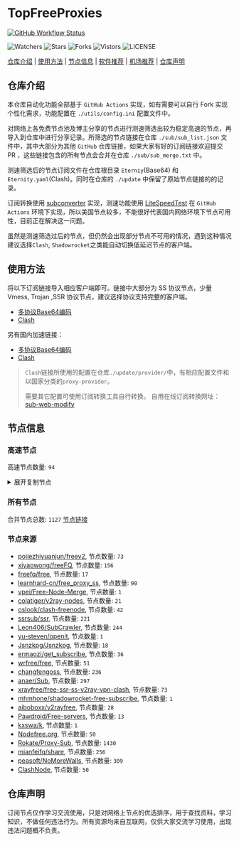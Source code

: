 # TopFreeProxies
[![GitHub Workflow Status](https://github.com/youkai53530100/youkai/actions/workflows/get-proxies.yml/badge.svg)](https://github.com/youkai53530100/youkai/actions/workflows/get-proxies.yml) 

![Watchers](https://img.shields.io/github/watchers/youkai53530100/youkai) ![Stars](https://img.shields.io/github/stars/youkai53530100/youkai) ![Forks](https://img.shields.io/github/forks/youkai53530100/youkai) ![Vistors](https://visitor-badge.laobi.icu/badge?page_id=youkai53530100.youkai) ![LICENSE](https://img.shields.io/badge/license-CC%20BY--SA%204.0-green.svg)

[仓库介绍](https://github.com/youkai53530100/youkai#仓库介绍) | [使用方法](https://github.com/youkai53530100/youkai#使用方法) | [节点信息](https://github.com/youkai53530100/youkai#节点信息) | [软件推荐](https://github.com/youkai53530100/youkai#客户端选择) | [机场推荐](https://github.com/youkai53530100/youkai#机场推荐) | [仓库声明](https://github.com/youkai53530100/youkai#仓库声明)

## 仓库介绍
本仓库自动化功能全部基于 `GitHub Actions` 实现，如有需要可以自行 Fork 实现个性化需求，功能配置在 `./utils/config.ini` 配置文件中。

对网络上各免费节点池及博主分享的节点进行测速筛选出较为稳定高速的节点，再导入到仓库中进行分享记录。所筛选的节点链接在仓库 `./sub/sub_list.json` 文件中，其中大部分为其他 `GitHub` 仓库链接，如果大家有好的订阅链接欢迎提交 PR ，这些链接包含的所有节点会合并在仓库 `./sub/sub_merge.txt` 中。

测速筛选后的节点订阅文件在仓库根目录 `Eterniy`(Base64) 和 `Eternity.yaml`(Clash)。同时在仓库的 `./update` 中保留了原始节点链接的的记录。

订阅转换使用 [subconverter](https://github.com/tindy2013/subconverter) 实现，测速功能使用 [LiteSpeedTest](https://github.com/xxf098/LiteSpeedTest) 在 `GitHub Actions` 环境下实现，所以美国节点较多，不能很好代表国内网络环境下节点可用性，目前正在解决这一问题。

虽然是测速筛选过后的节点，但仍然会出现部分节点不可用的情况，遇到这种情况建议选择`Clash`, `Shadowrocket`之类能自动切换低延迟节点的客户端。

## 使用方法
将以下订阅链接导入相应客户端即可。链接中大部分为 SS 协议节点，少量 Vmess, Trojan ,SSR 协议节点，建议选择协议支持完整的客户端。

- [多协议Base64编码](https://raw.githubusercontent.com/youkai53530100/youkai/master/Eternity)
- [Clash](https://raw.githubusercontent.com/youkai53530100/youkai/master/Eternity.yaml)

另有国内加速链接：

- [多协议Base64编码](https://fastly.jsdelivr.net/gh/youkai53530100/youkai@master/Eternity)
- [Clash](https://fastly.jsdelivr.net/gh/youkai53530100/youkai@master/Eternity.yaml)

>`Clash`链接所使用的配置在仓库`./update/provider/`中，有相应配置文件和以国家分类的`proxy-provider`。
>
>需要其它配置可使用订阅转换工具自行转换。
>自用在线订阅转换网址：[sub-web-modify](https://sub.v1.mk/)

## 节点信息
### 高速节点
高速节点数量: `94`
<details>
  <summary>展开复制节点</summary>

    trojan://0e84ec99-7f8e-48a0-9c5b-f546f505e550@jp1.lianpi.xyz:45127?allowInsecure=1&sni=jp1.lianpi.xyz#%F0%9F%87%AF%F0%9F%87%B5%20%E6%97%A5%E6%9C%AC%20003
    vmess://eyJ2IjoiMiIsInBzIjoi8J+Hr/Cfh7UgSlAgNzUg4oaSIHRnQG5pY2V2cG4xMjMiLCJhZGQiOiJzcmExLjZiYnQudGsiLCJwb3J0IjoiNDQzIiwidHlwZSI6Im5vbmUiLCJpZCI6IjZlNDFjMjJhLTI3OTQtNDUwNC1hMDVhLTRmOGRlZjZkMGJmNSIsImFpZCI6IjAiLCJuZXQiOiJ3cyIsInBhdGgiOiIvNmJidC50ayIsImhvc3QiOiJzcmExLjZiYnQudGsiLCJ0bHMiOiIifQ==
    vmess://eyJ2IjoiMiIsInBzIjoi8J+Hr/Cfh7UgSlAgNzQg4oaSIHRnQG5pY2V2cG4xMjMiLCJhZGQiOiJtNC40MDAxMDAxMC54eXoiLCJwb3J0IjoiMzcxMjEiLCJ0eXBlIjoibm9uZSIsImlkIjoiNTc1ZTRkOTItMTA1Ni00NGMyLThjYWMtNzVlZjFjODU5YWQ1IiwiYWlkIjoiMCIsIm5ldCI6InRjcCIsInBhdGgiOiIvNmJidC50ayIsImhvc3QiOiJzcmExLjZiYnQudGsiLCJ0bHMiOiJ0bHMifQ==
    vmess://eyJ2IjoiMiIsInBzIjoi8J+HrfCfh7AgSEsgOCDihpIgdGdAbmljZXZwbjEyMyIsImFkZCI6ImhrLTIuMnR0Lm9yZyIsInBvcnQiOiIxMDAxMCIsInR5cGUiOiJub25lIiwiaWQiOiI2ZDAzMTY3Yi02YWVlLTNmNzUtYmQwYy0yNzc3NmM5ZmVmMjgiLCJhaWQiOiIwIiwibmV0Ijoid3MiLCJwYXRoIjoiL3YyIiwiaG9zdCI6ImhrLTIuMnR0Lm9yZyIsInRscyI6InRscyJ9
    vmess://eyJ2IjoiMiIsInBzIjoi8J+HuPCfh6wgU0cgMjcg4oaSIHRnQG5pY2V2cG4xMjMiLCJhZGQiOiJtaXIubXlndWd1YmlyZC54eXoiLCJwb3J0IjoiNDQzIiwidHlwZSI6Im5vbmUiLCJpZCI6ImNhZDJmMjdjLWZhNDgtNGQxYS1lMDYwLWU1NTk2NmYzYjYwNiIsImFpZCI6IjAiLCJuZXQiOiJ3cyIsInBhdGgiOiIvIiwiaG9zdCI6Im1pci5teWd1Z3ViaXJkLnh5eiIsInRscyI6InRscyJ9
    ss://YWVzLTI1Ni1jZmI6YW1hem9uc2tyMDU@52.197.66.243:443#%F0%9F%87%AF%F0%9F%87%B5%20%E6%97%A5%E6%9C%AC-ss-52.197.66.243443-%E8%A2%AB%E5%A2%99-%E7%9B%B4%E8%BF%9E-%E8%A7%A3%E9%94%81%E6%97%A5%E6%9C%AC%E5%9C%B0%E5%8C%BANF%E9%9D%9E%E8%87%AA%E5%88%B6%E5%89%A7
    vmess://eyJ2IjoiMiIsInBzIjoi8J+Hr/Cfh7Ug576O5Zu9LXZtZXNzLWpwYW1kLmZpbmV5b28ubWw0NDMt6KKr5aKZLeS4rei9rDEzOC4yLjMzLjEwMi3op6PplIHml6XmnKzlnLDljLpORumdnuiHquWItuWJpyIsImFkZCI6ImpwYW1kLmZpbmV5b28ubWwiLCJwb3J0IjoiNDQzIiwidHlwZSI6Im5vbmUiLCJpZCI6IjM1ZTVlMmVhLTEzNzItNDc0NS1kZmY4LWZiMmJkMTEwMTZjNCIsImFpZCI6IjQiLCJuZXQiOiJ3cyIsInBhdGgiOiIvMTIzIiwiaG9zdCI6ImpwYW1kLmZpbmV5b28ubWwiLCJ0bHMiOiJ0bHMifQ==
    vmess://eyJ2IjoiMiIsInBzIjoi8J+HsPCfh7cg576O5Zu9LXZtZXNzLWFtZGtyLnB0dXUuZ2E0NDMt6KKr5aKZLeS4rei9rDE1Mi42OS4yMjkuMjIyLeino+mUgemfqeWbveWcsOWMuk5G6Z2e6Ieq5Yi25YmnIiwiYWRkIjoiYW1ka3IucHR1dS5nYSIsInBvcnQiOiI0NDMiLCJ0eXBlIjoibm9uZSIsImlkIjoiYTYxMmI2N2YtYTc5Yi00YTcxLWE4MmItYTQ2OTA2NzUyMDIzIiwiYWlkIjoiNCIsIm5ldCI6IndzIiwicGF0aCI6Ii80MDgiLCJob3N0IjoiYW1ka3IucHR1dS5nYSIsInRscyI6InRscyJ9
    vmess://eyJ2IjoiMiIsInBzIjoi8J+HsPCfh7cg576O5Zu9LXZtZXNzLWFtZGtyLnB0dXUubWw0NDMt6KKr5aKZLeS4rei9rDE0Ni41Ni45Ni43NS3op6PplIHpn6nlm73lnLDljLpORumdnuiHquWItuWJpyIsImFkZCI6ImFtZGtyLnB0dXUubWwiLCJwb3J0IjoiNDQzIiwidHlwZSI6Im5vbmUiLCJpZCI6ImUyY2RjMzA1LWRkYTctNDY1ZS1iNjc1LWJhMDQ2OGQyYThiMyIsImFpZCI6IjQiLCJuZXQiOiJ3cyIsInBhdGgiOiIvOTg3IiwiaG9zdCI6ImFtZGtyLnB0dXUubWwiLCJ0bHMiOiJ0bHMifQ==
    ss://Y2hhY2hhMjAtaWV0Zi1wb2x5MTMwNTpHIXlCd1BXSDNWYW8@193.38.139.204:806#%F0%9F%87%AF%F0%9F%87%B5%20%E6%97%A5%E6%9C%AC-ss-193.38.139.204806-%E8%A2%AB%E5%A2%99-%E4%B8%AD%E8%BD%AC193.38.139.201-%E8%A7%A3%E9%94%81%E6%97%A5%E6%9C%AC%E5%9C%B0%E5%8C%BANF%E9%9D%9E%E8%87%AA%E5%88%B6%E5%89%A7
    vmess://eyJ2IjoiMiIsInBzIjoi8J+HqPCfh7MgWzAxLTAzXXxvcGVucnVubmVyfOS4reWbveWPsOa5vihUVylUYWl3YW4vQ2l0eU9mZmljZV8yIiwiYWRkIjoiNjEuMjIyLjIwMi4xNDAiLCJwb3J0IjoiMzM3OTIiLCJ0eXBlIjoibm9uZSIsImlkIjoiZTU1Y2QxODItMDFiMC00ZmI3LWE1MTAtMzYzNzAxYTQ5MWM1IiwiYWlkIjoiMCIsIm5ldCI6IndzIiwicGF0aCI6Ii8iLCJob3N0IjoiIiwidGxzIjoiIn0=
    vmess://eyJ2IjoiMiIsInBzIjoi8J+HrfCfh7AgWzAxLTAzXXxvcGVucnVubmVyfOS4reWbvemmmea4ry/kuK3lm73lj7Dmub4oQ04pQ2hpbmEvU2hlbnpoZW4vKOWPr+iDveaYr+S4rei9rOiKgueCuSlfMyIsImFkZCI6IlYxMDQuYmdwbmV0LnRvcCIsInBvcnQiOiIyNjEwNCIsInR5cGUiOiJub25lIiwiaWQiOiJlZjM2MWM4My04Yjg5LTM5NTAtOWM5Yi02Y2NjMTc3ZTYyODUiLCJhaWQiOiIwIiwibmV0Ijoid3MiLCJwYXRoIjoiL2FkbWluIiwiaG9zdCI6IlYxMDQuYmdwbmV0LnRvcCIsInRscyI6IiJ9
    ss://YWVzLTI1Ni1nY206ZTB1eWFrZW5kZzc@x.gotout.work:30031#%F0%9F%87%AD%F0%9F%87%B0%20%5B01-03%5D%7Copenrunner%7C%E4%B8%AD%E5%9B%BD%E9%A6%99%E6%B8%AF%2F%E4%B8%AD%E5%9B%BD%E5%8F%B0%E6%B9%BE%28CN%29China%2FShenzhen%2F%28%E5%8F%AF%E8%83%BD%E6%98%AF%E4%B8%AD%E8%BD%AC%E8%8A%82%E7%82%B9%29_4
    vmess://eyJ2IjoiMiIsInBzIjoi8J+HuPCfh6wgWzAxLTAzXXxvcGVucnVubmVyfOaWsOWKoOWdoShTRylTaW5nYXBvcmUvU2luZ2Fwb3JlXzciLCJhZGQiOiJ2Mi0yLmdvZGxpZ2h0Lnh5eiIsInBvcnQiOiIzMDUyNiIsInR5cGUiOiJub25lIiwiaWQiOiI0MzMwOGQyNy05NGVjLTQwOGUtYThmNi1kNjgyY2ZiOTljYTkiLCJhaWQiOiIwIiwibmV0Ijoid3MiLCJwYXRoIjoiLzU0ZjYzNGZzIiwiaG9zdCI6InYyLTIuZ29kbGlnaHQueHl6IiwidGxzIjoidGxzIn0=
    trojan://7Z29DRr1ts@cp-asus.ml:50275?allowInsecure=1#%F0%9F%87%B8%F0%9F%87%AC%20%5B01-03%5D%7Copenrunner%7C%E6%96%B0%E5%8A%A0%E5%9D%A1%28SG%29Singapore%2FSingapore_8
    trojan://c19d1432-8b3e-4818-8837-3d160cf65908@jgwdb2.gaox.ml:443?allowInsecure=1#%F0%9F%87%AF%F0%9F%87%B5%20%5B01-03%5D%7Copenrunner%7C%E6%97%A5%E6%9C%AC%28JP%29Japan%2FOsaka_9
    vmess://eyJ2IjoiMiIsInBzIjoi8J+HrfCfh7AgWzAxLTAzXXxvcGVucnVubmVyfOS4reWbvemmmea4ry/kuK3lm73lj7Dmub4oQ04pQ2hpbmEvQmVpamluZy8o5Y+v6IO95piv5Lit6L2s6IqC54K5KV8xMCIsImFkZCI6InNoY3UuZm9yZ2VidWtraXQuY29tIiwicG9ydCI6IjQ3Mzg5IiwidHlwZSI6Im5vbmUiLCJpZCI6ImY2ODBkZmQ4LTNiNTktNDhhZi1hZWE4LTFkNGJjMDlhMTcwNSIsImFpZCI6IjAiLCJuZXQiOiJ0Y3AiLCJwYXRoIjoiLyIsImhvc3QiOiJzaGN1LmZvcmdlYnVra2l0LmNvbSIsInRscyI6IiJ9
    vmess://eyJ2IjoiMiIsInBzIjoi8J+HrfCfh7AgWzAxLTAzXXxvcGVucnVubmVyfOS4reWbvemmmea4r+eJueWIq+ihjOaUv+WMuihISylIb25na29uZ1NBUkNoaW5hL0hvbmdLb25nXzE5IiwiYWRkIjoiNDI2aGsuZmFuczgueHl6IiwicG9ydCI6IjQ0MyIsInR5cGUiOiJub25lIiwiaWQiOiI5M2JkYWVkNS0xM2M1LTM5MjctOTNkNy1hNjg3N2M1YWM4ZDIiLCJhaWQiOiIyIiwibmV0Ijoid3MiLCJwYXRoIjoiL3JheSIsImhvc3QiOiI0MjZoay5mYW5zOC54eXoiLCJ0bHMiOiJ0bHMifQ==
    vmess://eyJ2IjoiMiIsInBzIjoi8J+HrfCfh7AgWzAxLTAzXXxvcGVucnVubmVyfOS4reWbvemmmea4ry/kuK3lm73lj7Dmub4oQ04pQ2hpbmEvQmVpamluZy8o5Y+v6IO95piv5Lit6L2s6IqC54K5KV8yMCIsImFkZCI6IlYzMDkuYmdwbmV0LnRvcCIsInBvcnQiOiIyNjMwOSIsInR5cGUiOiJub25lIiwiaWQiOiJlZjM2MWM4My04Yjg5LTM5NTAtOWM5Yi02Y2NjMTc3ZTYyODUiLCJhaWQiOiIwIiwibmV0IjoidGNwIiwicGF0aCI6Ii9yYXkiLCJob3N0IjoiNDI2aGsuZmFuczgueHl6IiwidGxzIjoiIn0=
    vmess://eyJ2IjoiMiIsInBzIjoi8J+HrfCfh7AgWzAxLTAzXXxvcGVucnVubmVyfOS4reWbvemmmea4ry/kuK3lm73lj7Dmub4oQ04pQ2hpbmEvU2hlbnpoZW4vKOWPr+iDveaYr+S4rei9rOiKgueCuSlfMjMiLCJhZGQiOiJWMjAzLmJncG5ldC50b3AiLCJwb3J0IjoiMjYyMDMiLCJ0eXBlIjoibm9uZSIsImlkIjoiZWYzNjFjODMtOGI4OS0zOTUwLTljOWItNmNjYzE3N2U2Mjg1IiwiYWlkIjoiMCIsIm5ldCI6InRjcCIsInBhdGgiOiIvcmF5IiwiaG9zdCI6IjQyNmhrLmZhbnM4Lnh5eiIsInRscyI6IiJ9
    trojan://cfbabf31-2cf6-40ca-9688-abbb682370aa@cn.speedabc.xyz:32002?allowInsecure=1&sni=jp-bgp.speedaccelerate.com#%F0%9F%87%AD%F0%9F%87%B0%20%5B01-03%5D%7Copenrunner%7C%E4%B8%AD%E5%9B%BD%E9%A6%99%E6%B8%AF%2F%E4%B8%AD%E5%9B%BD%E5%8F%B0%E6%B9%BE%28CN%29China%2FShenzhen%2F%28%E5%8F%AF%E8%83%BD%E6%98%AF%E4%B8%AD%E8%BD%AC%E8%8A%82%E7%82%B9%29_25
    ss://Y2hhY2hhMjAtaWV0Zi1wb2x5MTMwNTpHIXlCd1BXSDNWYW8@193.38.139.203:807#%F0%9F%87%AF%F0%9F%87%B5%20%E6%97%A5%E6%9C%AC-ss-193.38.139.203807-%E8%A2%AB%E5%A2%99-%E4%B8%AD%E8%BD%AC193.38.139.201-%E8%A7%A3%E9%94%81%E6%97%A5%E6%9C%AC%E5%9C%B0%E5%8C%BANF%E9%9D%9E%E8%87%AA%E5%88%B6%E5%89%A7
    trojan://e5d46365e25e31d94279c2bcf93390a2@sg-sr-116.mitoption.com:443?allowInsecure=1#%F0%9F%87%B8%F0%9F%87%AC%20%5B01-03%5D%7Copenrunner%7C%E6%96%B0%E5%8A%A0%E5%9D%A1%28SG%29Singapore%2FSingapore_28
    vmess://eyJ2IjoiMiIsInBzIjoi8J+Hr/Cfh7UgWzAxLTAzXXxvcGVucnVubmVyfOaXpeacrChKUClKYXBhbi9Ub2t5b18yOSIsImFkZCI6IjE0MC4yMzguNDguMTk0IiwicG9ydCI6Ijg4ODgiLCJ0eXBlIjoibm9uZSIsImlkIjoiMjRmMWRmYWQtMTI2Ny00Mjk3LThlODgtMGU5YjhlZjQ3ZTQ3IiwiYWlkIjoiMCIsIm5ldCI6InRjcCIsInBhdGgiOiIvIiwiaG9zdCI6IiIsInRscyI6IiJ9
    ss://YWVzLTI1Ni1nY206WTZSOXBBdHZ4eHptR0M@158.247.205.87:5601#%F0%9F%87%AF%F0%9F%87%B5%20%5B01-03%5D%7Copenrunner%7C%E6%97%A5%E6%9C%AC%28JP%29Japan%2FOsaka_40
    trojan://7b4066ae-accc-11eb-a8bf-f23c91cfbbc9@ssl.tcpbbr.net:443?allowInsecure=1#%F0%9F%87%AD%F0%9F%87%B0%20%5B01-03%5D%7Copenrunner%7C%E4%B8%AD%E5%9B%BD%E9%A6%99%E6%B8%AF%E7%89%B9%E5%88%AB%E8%A1%8C%E6%94%BF%E5%8C%BA%28HK%29Hongkong%2BSAR%2BChina%2FHong%2BKong_42
    ss://Y2hhY2hhMjAtaWV0Zi1wb2x5MTMwNTpHIXlCd1BXSDNWYW8@45.66.134.176:811#%F0%9F%87%AF%F0%9F%87%B5%20%E6%97%A5%E6%9C%AC-ss-45.66.134.176811-%E8%A2%AB%E5%A2%99-%E4%B8%AD%E8%BD%AC185.168.20.250-%E8%A7%A3%E9%94%81%E6%97%A5%E6%9C%AC%E5%9C%B0%E5%8C%BANF%E9%9D%9E%E8%87%AA%E5%88%B6%E5%89%A7
    ss://Y2hhY2hhMjAtaWV0Zi1wb2x5MTMwNTpHIXlCd1BXSDNWYW8@148.66.56.99:807#HK_52
    ss://YWVzLTI1Ni1jZmI6YW1hem9uc2tyMDU@3.112.193.151:443#JP_71
    ss://YWVzLTI1Ni1jZmI6YW1hem9uc2tyMDU@54.169.62.50:443#SG_124
    ss://Y2hhY2hhMjAtaWV0Zi1wb2x5MTMwNTpHIXlCd1BXSDNWYW8@217.197.161.136:811#Pool_%F0%9F%87%B8%F0%9F%87%ACSG_125
    ss://Y2hhY2hhMjAtaWV0Zi1wb2x5MTMwNTpHIXlCd1BXSDNWYW8@217.197.161.138:805#Pool_%F0%9F%87%B8%F0%9F%87%ACSG_126
    ss://YWVzLTI1Ni1jZmI6YW1hem9uc2tyMDU@54.169.211.238:443#SG_128
    ss://YWVzLTI1Ni1jZmI6YW1hem9uc2tyMDU@18.141.183.204:443#SG_132
    ss://YWVzLTI1Ni1jZmI6YW1hem9uc2tyMDU@54.254.199.122:443#SG_135
    vmess://eyJ2IjoiMiIsInBzIjoi8J+Hr/Cfh7UgZ2l0aHViLmNvbS9mcmVlZnEgLSDml6XmnKzkuJzkuqxMaW5vZGXmlbDmja7kuK3lv4MgMSIsImFkZCI6InY2LjU4MzE4MS54eXoiLCJwb3J0IjoiODAiLCJ0eXBlIjoibm9uZSIsImlkIjoiNTYxZDk1MzMtZTIwYS00ZmYwLTgzZDQtODBkMGNjNTg4ZGZiIiwiYWlkIjoiMCIsIm5ldCI6IndzIiwicGF0aCI6Ii8iLCJob3N0IjoidjYuNTgzMTgxLnh5eiIsInRscyI6IiJ9
    vmess://eyJ2IjoiMiIsInBzIjoi8J+HqPCfh7Mg5Y+w5rm+XzAyMjg0NzciLCJhZGQiOiIxNjUuMTU0LjI0Ni4xNTAiLCJwb3J0IjoiODAiLCJ0eXBlIjoibm9uZSIsImlkIjoiNDA5ODk3MDEtM2Y2MC0zNDFiLThmM2UtMTdmYTZlOGRmN2ZmIiwiYWlkIjoiMCIsIm5ldCI6IndzIiwicGF0aCI6Ii9ueSIsImhvc3QiOiIiLCJ0bHMiOiIifQ==
    vmess://eyJ2IjoiMiIsInBzIjoi8J+HuPCfh6wg5paw5Yqg5Z2hXzAyMjgwMzEiLCJhZGQiOiI1MS43OS4xNzMuMjIyIiwicG9ydCI6IjgwIiwidHlwZSI6Im5vbmUiLCJpZCI6ImE3MmJkN2E3LTczMmQtNDZjMS04Mjc0LWJmMTZiY2EzMGU3OCIsImFpZCI6IjAiLCJuZXQiOiJ3cyIsInBhdGgiOiIvdm1lc3MiLCJob3N0IjoiIiwidGxzIjoiIn0=
    vmess://eyJ2IjoiMiIsInBzIjoi8J+HuPCfh6wg5paw5Yqg5Z2hXzAyMjgwMzIiLCJhZGQiOiIxNzIuMTA0LjE2Ny4yNDAiLCJwb3J0IjoiNzIwMyIsInR5cGUiOiJub25lIiwiaWQiOiI5YzUyNzc2Yi00YjAxLTRhZTYtOWY3ZC0yNWNkNDcyNWUxM2MiLCJhaWQiOiIwIiwibmV0Ijoid3MiLCJwYXRoIjoiL3NnMSIsImhvc3QiOiIiLCJ0bHMiOiIifQ==
    vmess://eyJ2IjoiMiIsInBzIjoi8J+HuPCfh6wg5paw5Yqg5Z2hXzAyMjgwMzgiLCJhZGQiOiI0My4xMzQuMTc3LjEzMCIsInBvcnQiOiIyNzgwMyIsInR5cGUiOiJub25lIiwiaWQiOiI0Mjc3OWU3MS0yZTZiLTRlYjQtOWY0My1kZTRlNTdiYjhiMmIiLCJhaWQiOiIwIiwibmV0IjoidGNwIiwicGF0aCI6Ii9zZzEiLCJob3N0IjoiIiwidGxzIjoiIn0=
    vmess://eyJ2IjoiMiIsInBzIjoi8J+HuPCfh6wg5paw5Yqg5Z2hXzAyMjgwNDIiLCJhZGQiOiIzOC4xNTAuOC44OSIsInBvcnQiOiIyMDA5NyIsInR5cGUiOiJub25lIiwiaWQiOiIzYTY4Njg2ZC1jYWViLTQ0NGItZWFlNy03NzY3ODk2ZGRlZDkiLCJhaWQiOiIwIiwibmV0IjoidGNwIiwicGF0aCI6Ii9zZzEiLCJob3N0IjoiIiwidGxzIjoiIn0=
    vmess://eyJ2IjoiMiIsInBzIjoi8J+HuPCfh6wg5paw5Yqg5Z2hXzAyMjg5MTMiLCJhZGQiOiIxMy4yNTAuMTQuMTUzIiwicG9ydCI6IjgwIiwidHlwZSI6Im5vbmUiLCJpZCI6ImI2NWZmNzM0LTVjMTktNGY5My1iMjM0LWMzNGU5YjQ2YmZiYSIsImFpZCI6IjAiLCJuZXQiOiJ0Y3AiLCJwYXRoIjoiL3NnMSIsImhvc3QiOiIiLCJ0bHMiOiIifQ==
    vmess://eyJ2IjoiMiIsInBzIjoi8J+HuPCfh6wg5paw5Yqg5Z2hXzAyMjg5MTUiLCJhZGQiOiIzLjAuMTgxLjE5MyIsInBvcnQiOiI4MCIsInR5cGUiOiJub25lIiwiaWQiOiJiNjVmZjczNC01YzE5LTRmOTMtYjIzNC1jMzRlOWI0NmJmYmEiLCJhaWQiOiIwIiwibmV0IjoidGNwIiwicGF0aCI6Ii9zZzEiLCJob3N0IjoiIiwidGxzIjoiIn0=
    vmess://eyJ2IjoiMiIsInBzIjoi8J+HuPCfh6wg5paw5Yqg5Z2hXzAyMjg5MTkiLCJhZGQiOiIxNjguMTM4LjE2MC4xMDYiLCJwb3J0IjoiODAiLCJ0eXBlIjoibm9uZSIsImlkIjoiNDA5ODk3MDEtM2Y2MC0zNDFiLThmM2UtMTdmYTZlOGRmN2ZmIiwiYWlkIjoiMCIsIm5ldCI6IndzIiwicGF0aCI6Ii9hZG9iZSIsImhvc3QiOiIiLCJ0bHMiOiIifQ==
    vmess://eyJ2IjoiMiIsInBzIjoi8J+HuPCfh6wg5paw5Yqg5Z2hXzAyMjg5MjAiLCJhZGQiOiIxNjUuMTU0LjI1My4xNTUiLCJwb3J0IjoiODAiLCJ0eXBlIjoibm9uZSIsImlkIjoiNDA5ODk3MDEtM2Y2MC0zNDFiLThmM2UtMTdmYTZlOGRmN2ZmIiwiYWlkIjoiMCIsIm5ldCI6IndzIiwicGF0aCI6Ii9ueSIsImhvc3QiOiIiLCJ0bHMiOiIifQ==
    vmess://eyJ2IjoiMiIsInBzIjoi8J+HuvCfh7gg576O5Zu944CQ5LuY6LS55o6o6I2Q77yaaHR0cHMvL3YxLm1rL3ZpcOOAkTMxIiwiYWRkIjoiMTcyLjY0LjE1Mi4xNTAiLCJwb3J0IjoiNDQzIiwidHlwZSI6Im5vbmUiLCJpZCI6IjVmNjRmYTY1LTdiMTQtNDljNS05NTRkLWFhMTVjNmJmY2FjZCIsImFpZCI6IjAiLCJuZXQiOiJ3cyIsInBhdGgiOiIvZG9uZ3RhaXdhbmcuY29tIiwiaG9zdCI6ImNsYXNoNi5zc3ItZnJlZS54eXoiLCJ0bHMiOiJ0bHMifQ==
    vmess://eyJ2IjoiMiIsInBzIjoi8J+HuvCfh7gg576O5Zu9IDAyNCIsImFkZCI6IjE0NC4zNC4xNzUuNDYiLCJwb3J0IjoiODAiLCJ0eXBlIjoibm9uZSIsImlkIjoiNzUxMTkyZjQtNDM3ZS00ZWE5LWYzNGYtNGYwMjUyNTA5MjY3IiwiYWlkIjoiMCIsIm5ldCI6IndzIiwicGF0aCI6Ii8iLCJob3N0IjoiIiwidGxzIjoiIn0=
    vmess://eyJ2IjoiMiIsInBzIjoi8J+HuvCfh7gg5Lqa576O5bC85Lqa44CQ5LuY6LS55o6o6I2Q77yaaHR0cHMvL3YxLm1rL3ZpcOOAkTMzNSIsImFkZCI6IjE4NS4xNjIuMjI4LjExMCIsInBvcnQiOiI0NDMiLCJ0eXBlIjoibm9uZSIsImlkIjoiYzVhMmQ3YjgtYmY4NC00Zjk3LTg1NzctYjliODdmMmJhYWY3IiwiYWlkIjoiMCIsIm5ldCI6IndzIiwicGF0aCI6Ii9BVUlLTjhBVSIsImhvc3QiOiJvcGxnMS5jZmNkbjIueHl6IiwidGxzIjoidGxzIn0=
    vmess://eyJ2IjoiMiIsInBzIjoiVVNf5LqM54i357+75aKZ572RIGh0dHBzLy8xODA4LmdhIE5vZGVfMjciLCJhZGQiOiIxNzIuNjcuMjAxLjE0IiwicG9ydCI6IjQ0MyIsInR5cGUiOiJub25lIiwiaWQiOiJjNWEyZDdiOC1iZjg0LTRmOTctODU3Ny1iOWI4N2YyYmFhZjciLCJhaWQiOiIwIiwibmV0Ijoid3MiLCJwYXRoIjoiL0FVSUtOOEFVIiwiaG9zdCI6Im9wbGcxLmNmY2RuMi54eXoiLCJ0bHMiOiJ0bHMifQ==
    vmess://eyJ2IjoiMiIsInBzIjoi8J+HuvCfh7gg576O5Zu9IDAzNiIsImFkZCI6ImpuZGEyLjZiYnQudGsiLCJwb3J0IjoiNDQzIiwidHlwZSI6Im5vbmUiLCJpZCI6IjZlNDFjMjJhLTI3OTQtNDUwNC1hMDVhLTRmOGRlZjZkMGJmNSIsImFpZCI6IjAiLCJuZXQiOiJ3cyIsInBhdGgiOiIvNmJidC50ayIsImhvc3QiOiI2YmJ0LnRrIiwidGxzIjoiIn0=
    vmess://eyJ2IjoiMiIsInBzIjoi8J+HuvCfh7gg576O5Zu9IDAzOCIsImFkZCI6ImpuZGE0LjZiYnQudGsiLCJwb3J0IjoiNDQzIiwidHlwZSI6Im5vbmUiLCJpZCI6IjZlNDFjMjJhLTI3OTQtNDUwNC1hMDVhLTRmOGRlZjZkMGJmNSIsImFpZCI6IjAiLCJuZXQiOiJ3cyIsInBhdGgiOiIvNmJidC50ayIsImhvc3QiOiI2YmJ0LnRrIiwidGxzIjoiIn0=
    vmess://eyJ2IjoiMiIsInBzIjoi8J+HqPCfh6Yg5Yqg5ou/5aSnYTEyIiwiYWRkIjoiam5kYTEyLjZiYnQudGsiLCJwb3J0IjoiNDQzIiwidHlwZSI6Im5vbmUiLCJpZCI6IjZlNDFjMjJhLTI3OTQtNDUwNC1hMDVhLTRmOGRlZjZkMGJmNSIsImFpZCI6IjAiLCJuZXQiOiJ3cyIsInBhdGgiOiIvNmJidC50ayIsImhvc3QiOiI2YmJ0LnRrIiwidGxzIjoiIn0=
    vmess://eyJ2IjoiMiIsInBzIjoi8J+HqPCfh6Yg5Yqg5ou/5aSnXzAyMjgxMTYiLCJhZGQiOiIyMy4yMjcuMzguMzkiLCJwb3J0IjoiNDQzIiwidHlwZSI6Im5vbmUiLCJpZCI6IjU2YTIxODhiLTJhYjctNDAyYy1iOWI4LTM0ODQ3ZmRmMDk1OCIsImFpZCI6IjAiLCJuZXQiOiJ3cyIsInBhdGgiOiIvNVFOUk9TUlYiLCJob3N0Ijoib3BsZzEuemh1amljbjIuY29tIiwidGxzIjoidGxzIn0=
    vmess://eyJ2IjoiMiIsInBzIjoi8J+HuvCfh7gg576O5Zu9IDA0MiIsImFkZCI6ImRlLWxzMDMubmIxLmZyIiwicG9ydCI6IjY0NDQzIiwidHlwZSI6Im5vbmUiLCJpZCI6ImNiNzAwMWM3LWU0OTUtNDFhYy1iOTQyLWYyNWY2MDUyMzQxNCIsImFpZCI6IjAiLCJuZXQiOiJ3cyIsInBhdGgiOiIvY2xpZW50YXJlYSIsImhvc3QiOiJkZS1sczAzLm5iMS5mciIsInRscyI6InRscyJ9
    vmess://eyJ2IjoiMiIsInBzIjoi8J+HuvCfh7gg576O5Zu9IDAyNyIsImFkZCI6Im1nYTkuNmJidC50ayIsInBvcnQiOiI0NDMiLCJ0eXBlIjoibm9uZSIsImlkIjoiNmU0MWMyMmEtMjc5NC00NTA0LWEwNWEtNGY4ZGVmNmQwYmY1IiwiYWlkIjoiMCIsIm5ldCI6IndzIiwicGF0aCI6Ii82YmJ0LnRrIiwiaG9zdCI6IjZiYnQudGsiLCJ0bHMiOiIifQ==
    vmess://eyJ2IjoiMiIsInBzIjoi8J+HuvCfh7gg576O5Zu9IDAzNyIsImFkZCI6ImpuZGE2LjZiYnQudGsiLCJwb3J0IjoiNDQzIiwidHlwZSI6Im5vbmUiLCJpZCI6IjZlNDFjMjJhLTI3OTQtNDUwNC1hMDVhLTRmOGRlZjZkMGJmNSIsImFpZCI6IjAiLCJuZXQiOiJ3cyIsInBhdGgiOiIvNmJidC50ayIsImhvc3QiOiI2YmJ0LnRrIiwidGxzIjoiIn0=
    vmess://eyJ2IjoiMiIsInBzIjoi8J+HuvCfh7gg576O5Zu9IDA3MyIsImFkZCI6InNlLWxzMDMubmIxLmZyIiwicG9ydCI6IjY0NDQzIiwidHlwZSI6Im5vbmUiLCJpZCI6ImNiNzAwMWM3LWU0OTUtNDFhYy1iOTQyLWYyNWY2MDUyMzQxNCIsImFpZCI6IjAiLCJuZXQiOiJ3cyIsInBhdGgiOiIvY2xpZW50YXJlYSIsImhvc3QiOiJzZS1sczAzLm5iMS5mciIsInRscyI6InRscyJ9
    vmess://eyJ2IjoiMiIsInBzIjoi8J+HqPCfh6Yg5Yqg5ou/5aSn44CQ5LuY6LS55o6o6I2Q77yaaHR0cHMvL3YxLm1rL3ZpcOOAkTQ4IiwiYWRkIjoiMjMuMjI3LjM4LjIxIiwicG9ydCI6IjQ0MyIsInR5cGUiOiJub25lIiwiaWQiOiJjNWEyZDdiOC1iZjg0LTRmOTctODU3Ny1iOWI4N2YyYmFhZjciLCJhaWQiOiIwIiwibmV0Ijoid3MiLCJwYXRoIjoiL0FVSUtOOEFVIiwiaG9zdCI6Im9wbGcxLmNmY2RuMi54eXoiLCJ0bHMiOiJ0bHMifQ==
    vmess://eyJ2IjoiMiIsInBzIjoi8J+HuvCfh7gg576O5Zu9IDAyNiIsImFkZCI6Im1nNi42YmJ0LnRrIiwicG9ydCI6IjQ0MyIsInR5cGUiOiJub25lIiwiaWQiOiI2ZTQxYzIyYS0yNzk0LTQ1MDQtYTA1YS00ZjhkZWY2ZDBiZjUiLCJhaWQiOiIwIiwibmV0Ijoid3MiLCJwYXRoIjoiLzZiYnQudGsiLCJob3N0IjoiNmJidC50ayIsInRscyI6IiJ9
    vmess://eyJ2IjoiMiIsInBzIjoi8J+HuvCfh7gg576O5Zu9XzAyMjg4NjIiLCJhZGQiOiIxNzIuNjcuMTk5LjMxIiwicG9ydCI6IjQ0MyIsInR5cGUiOiJub25lIiwiaWQiOiIyYjIxNDEyMi0xOTA2LTQyOGEtYmJiNy1hMDM5Y2JiN2NkNWMiLCJhaWQiOiIwIiwibmV0Ijoid3MiLCJwYXRoIjoiLzlKWkZEVEtFIiwiaG9zdCI6ImZyMS50cnVtcDIwMjMub3JnIiwidGxzIjoidGxzIn0=
    vmess://eyJ2IjoiMiIsInBzIjoi8J+HqPCfh6Yg5Yqg5ou/5aSnXzAyMjgxODEiLCJhZGQiOiIyMy4yMjcuMzguMzgiLCJwb3J0IjoiNDQzIiwidHlwZSI6Im5vbmUiLCJpZCI6IjQwZDQ5NmE2LWNlZWItNDA5Ni1iYWViLTRjYzUyYjIwNTYyMSIsImFpZCI6IjAiLCJuZXQiOiJ3cyIsInBhdGgiOiIvRUNUQ0owREYiLCJob3N0IjoibGcxLnRydW1wMjAyMy51cyIsInRscyI6InRscyJ9
    vmess://eyJ2IjoiMiIsInBzIjoi8J+HuvCfh7gg576O5Zu9IDA0MyIsImFkZCI6ImluLWxzMDMubmIxLmZyIiwicG9ydCI6IjY0NDQzIiwidHlwZSI6Im5vbmUiLCJpZCI6ImNiNzAwMWM3LWU0OTUtNDFhYy1iOTQyLWYyNWY2MDUyMzQxNCIsImFpZCI6IjAiLCJuZXQiOiJ3cyIsInBhdGgiOiIvY2xpZW50YXJlYSIsImhvc3QiOiJpbi1sczAzLm5iMS5mciIsInRscyI6InRscyJ9
    vmess://eyJ2IjoiMiIsInBzIjoi8J+HuvCfh7gg576O5Zu9IDAzNCIsImFkZCI6Im1hc3RhaGdhZHVuZ2FuLm15LmlkIiwicG9ydCI6IjgwIiwidHlwZSI6Im5vbmUiLCJpZCI6ImY3MmZhZjNkLTRkYTItNDRjYS1hMjNkLTc4MTMxNDc2MTJmZiIsImFpZCI6IjAiLCJuZXQiOiJ3cyIsInBhdGgiOiIvdjJyYXkiLCJob3N0IjoibWFzdGFoZ2FkdW5nYW4ubXkuaWQiLCJ0bHMiOiIifQ==
    vmess://eyJ2IjoiMiIsInBzIjoi8J+HqPCfh6Yg5Yqg5ou/5aSnXzAyMjgxMTkiLCJhZGQiOiIyMy4yMjcuMzguNDAiLCJwb3J0IjoiNDQzIiwidHlwZSI6Im5vbmUiLCJpZCI6IjE3YjJhMzEzLTM3YTAtNDk0NS1hOGU0LWU2MzM3NTUwNmI0YSIsImFpZCI6IjAiLCJuZXQiOiJ3cyIsInBhdGgiOiIvQTJESk9QRlQiLCJob3N0IjoibGcxMC5jZmNkbjEueHl6IiwidGxzIjoidGxzIn0=
    vmess://eyJ2IjoiMiIsInBzIjoi8J+HuvCfh7gg576O5Zu9IDA0MSIsImFkZCI6Im5mYTEuNmJidC50ayIsInBvcnQiOiI0NDMiLCJ0eXBlIjoibm9uZSIsImlkIjoiNmU0MWMyMmEtMjc5NC00NTA0LWEwNWEtNGY4ZGVmNmQwYmY1IiwiYWlkIjoiMCIsIm5ldCI6IndzIiwicGF0aCI6Ii82YmJ0LnRrIiwiaG9zdCI6IjZiYnQudGsiLCJ0bHMiOiIifQ==
    vmess://eyJ2IjoiMiIsInBzIjoiVVNf5LqM54i357+75aKZ572RIGh0dHBzLy8xODA4LmdhIE5vZGVfMzYiLCJhZGQiOiIxNzIuNjcuMTk5LjExNSIsInBvcnQiOiI0NDMiLCJ0eXBlIjoibm9uZSIsImlkIjoiMjBlOTI4ODEtNWZiNC00YjA1LWJjNzctNTc5Mjk0NzZkYzY5IiwiYWlkIjoiMCIsIm5ldCI6IndzIiwicGF0aCI6Ii9zaGlya2VyIiwiaG9zdCI6Imx1LnNoYXJlY2VudHJlLm9ubGluZSIsInRscyI6InRscyJ9
    vmess://eyJ2IjoiMiIsInBzIjoi8J+HuvCfh7gg576O5Zu9IDA0MCIsImFkZCI6Im5mYTIuNmJidC50ayIsInBvcnQiOiI0NDMiLCJ0eXBlIjoibm9uZSIsImlkIjoiNmU0MWMyMmEtMjc5NC00NTA0LWEwNWEtNGY4ZGVmNmQwYmY1IiwiYWlkIjoiMCIsIm5ldCI6IndzIiwicGF0aCI6Ii82YmJ0LnRrIiwiaG9zdCI6IjZiYnQudGsiLCJ0bHMiOiIifQ==
    vmess://eyJ2IjoiMiIsInBzIjoi8J+HuvCfh7ggX1VTX+e+juWbvV82IiwiYWRkIjoiY29vaW5nLWx1eHVyaWFudC1ibHVlLmdsaXRjaC5tZSIsInBvcnQiOiI0NDMiLCJ0eXBlIjoibm9uZSIsImlkIjoiODBlN2RkNTktYjFmYy00NWEwLTk4YmUtMTQ3OGE5YWY4OWYyIiwiYWlkIjoiMCIsIm5ldCI6IndzIiwicGF0aCI6Ii9hcGkiLCJob3N0IjoiY29vaW5nLWx1eHVyaWFudC1ibHVlLmdsaXRjaC5tZSIsInRscyI6InRscyJ9
    vmess://eyJ2IjoiMiIsInBzIjoi8J+HuvCfh7gg576O5Zu9IDAxNyIsImFkZCI6ImNvb2luZy1sdXh1cmlhbnQtYmx1ZS5nbGl0Y2gubWUiLCJwb3J0IjoiNDQzIiwidHlwZSI6Im5vbmUiLCJpZCI6IjgwZTdkZDU5LWIxZmMtNDVhMC05OGJlLTE0NzhhOWFmODlmMiIsImFpZCI6IjAiLCJuZXQiOiJ3cyIsInBhdGgiOiIvYXBpIiwiaG9zdCI6ImNvb2luZy1sdXh1cmlhbnQtYmx1ZS5nbGl0Y2gubWUiLCJ0bHMiOiJ0bHMifQ==
    vmess://eyJ2IjoiMiIsInBzIjoi8J+HqfCfh6og5b635Zu9XzAyMjgwMDciLCJhZGQiOiI1Ljc1LjE5OC4xMTciLCJwb3J0IjoiODAiLCJ0eXBlIjoibm9uZSIsImlkIjoiZTMwY2YyZDUtMTIxMC00YzlkLThjMWItNmM5YWNiNzczNTc5IiwiYWlkIjoiMCIsIm5ldCI6IndzIiwicGF0aCI6Ii8iLCJob3N0IjoiWVRCLWF3a2oiLCJ0bHMiOiIifQ==
    vmess://eyJ2IjoiMiIsInBzIjoi8J+Hs/Cfh7Qg5oyq5aiBIDAwMiIsImFkZCI6ImZnYTIuNmJidC50ayIsInBvcnQiOiI0NDMiLCJ0eXBlIjoibm9uZSIsImlkIjoiNmU0MWMyMmEtMjc5NC00NTA0LWEwNWEtNGY4ZGVmNmQwYmY1IiwiYWlkIjoiMCIsIm5ldCI6IndzIiwicGF0aCI6Ii82YmJ0LnRrIiwiaG9zdCI6IjZiYnQudGsiLCJ0bHMiOiIifQ==
    vmess://eyJ2IjoiMiIsInBzIjoiQFNTUlNVQi1WMjAt5LuY6LS55o6o6I2Qc3VvLnl0L3NzcnN1YiIsImFkZCI6IjIwMy4zMC4xOTEuMTgiLCJwb3J0IjoiNDQzIiwidHlwZSI6Im5vbmUiLCJpZCI6IjVmNjRmYTY1LTdiMTQtNDljNS05NTRkLWFhMTVjNmJmY2FjZCIsImFpZCI6IjAiLCJuZXQiOiJ3cyIsInBhdGgiOiIvZG9uZ3RhaXdhbmcuY29tIiwiaG9zdCI6ImNsYXNoNi5zc3ItZnJlZS54eXoiLCJ0bHMiOiJ0bHMifQ==
    vmess://eyJ2IjoiMiIsInBzIjoi5Lyv5Yip5YW544CQ5LuY6LS55o6o6I2Q77yaaHR0cHMvL3YxLm1rL3ZpcOOAkTU4IiwiYWRkIjoiMjAzLjMwLjE4OC4xMjEiLCJwb3J0IjoiNDQzIiwidHlwZSI6Im5vbmUiLCJpZCI6ImM1YTJkN2I4LWJmODQtNGY5Ny04NTc3LWI5Yjg3ZjJiYWFmNyIsImFpZCI6IjAiLCJuZXQiOiJ3cyIsInBhdGgiOiIvQVVJS044QVUiLCJob3N0Ijoib3BsZzEuY2ZjZG4yLnh5eiIsInRscyI6InRscyJ9
    vmess://eyJ2IjoiMiIsInBzIjoi8J+Hs/Cfh7Qg5oyq5aiBIDAwMyIsImFkZCI6ImZnYTMuNmJidC50ayIsInBvcnQiOiI0NDMiLCJ0eXBlIjoibm9uZSIsImlkIjoiNmU0MWMyMmEtMjc5NC00NTA0LWEwNWEtNGY4ZGVmNmQwYmY1IiwiYWlkIjoiMCIsIm5ldCI6IndzIiwicGF0aCI6Ii82YmJ0LnRrIiwiaG9zdCI6IjZiYnQudGsiLCJ0bHMiOiIifQ==
    vmess://eyJ2IjoiMiIsInBzIjoi8J+Hs/Cfh7Qg5oyq5aiBIDAwMSIsImFkZCI6ImZnYTQuNmJidC50ayIsInBvcnQiOiI0NDMiLCJ0eXBlIjoibm9uZSIsImlkIjoiNmU0MWMyMmEtMjc5NC00NTA0LWEwNWEtNGY4ZGVmNmQwYmY1IiwiYWlkIjoiMCIsIm5ldCI6IndzIiwicGF0aCI6Ii82YmJ0LnRrIiwiaG9zdCI6IjZiYnQudGsiLCJ0bHMiOiIifQ==
    vmess://eyJ2IjoiMiIsInBzIjoi5pyq55+lXzAyMjgyNzkiLCJhZGQiOiIxNDEuMTAxLjExNS4xMDAiLCJwb3J0IjoiNDQzIiwidHlwZSI6Im5vbmUiLCJpZCI6IjJiMjE0MTIyLTE5MDYtNDI4YS1iYmI3LWEwMzljYmI3Y2Q1YyIsImFpZCI6IjAiLCJuZXQiOiJ3cyIsInBhdGgiOiIvOUpaRkRUS0UiLCJob3N0IjoiZnIxLnRydW1wMjAyMy5vcmciLCJ0bHMiOiJ0bHMifQ==
    vmess://eyJ2IjoiMiIsInBzIjoi5pyq55+lXzAyMjgwOTAiLCJhZGQiOiIxNDEuMTAxLjExNS4xNTUiLCJwb3J0IjoiNDQzIiwidHlwZSI6Im5vbmUiLCJpZCI6IjVmNjRmYTY1LTdiMTQtNDljNS05NTRkLWFhMTVjNmJmY2FjZCIsImFpZCI6IjAiLCJuZXQiOiJ3cyIsInBhdGgiOiIvZG9uZ3RhaXdhbmcuY29tIiwiaG9zdCI6ImNsYXNoNi5zc3ItZnJlZS54eXoiLCJ0bHMiOiJ0bHMifQ==
    vmess://eyJ2IjoiMiIsInBzIjoi5Lyv5Yip5YW544CQ5LuY6LS55o6o6I2Q77yaaHR0cHMvL3YxLm1rL3ZpcOOAkTIzIiwiYWRkIjoiMjAzLjMwLjE5MS42IiwicG9ydCI6IjQ0MyIsInR5cGUiOiJub25lIiwiaWQiOiJjNWEyZDdiOC1iZjg0LTRmOTctODU3Ny1iOWI4N2YyYmFhZjciLCJhaWQiOiIwIiwibmV0Ijoid3MiLCJwYXRoIjoiL0FVSUtOOEFVIiwiaG9zdCI6Im9wbGcxLmNmY2RuMi54eXoiLCJ0bHMiOiJ0bHMifQ==
    vmess://eyJ2IjoiMiIsInBzIjoi5pyq55+lXzAyMjg4NjciLCJhZGQiOiIxOTguNDEuMjAzLjYiLCJwb3J0IjoiNDQzIiwidHlwZSI6Im5vbmUiLCJpZCI6IjJiMjE0MTIyLTE5MDYtNDI4YS1iYmI3LWEwMzljYmI3Y2Q1YyIsImFpZCI6IjAiLCJuZXQiOiJ3cyIsInBhdGgiOiIvOUpaRkRUS0UiLCJob3N0IjoiZnIxLnRydW1wMjAyMy5vcmciLCJ0bHMiOiJ0bHMifQ==
    vmess://eyJ2IjoiMiIsInBzIjoi8J+Hs/Cfh7Qg5oyq5aiBIDAwNCIsImFkZCI6ImZnYTEuNmJidC50ayIsInBvcnQiOiI0NDMiLCJ0eXBlIjoibm9uZSIsImlkIjoiNmU0MWMyMmEtMjc5NC00NTA0LWEwNWEtNGY4ZGVmNmQwYmY1IiwiYWlkIjoiMCIsIm5ldCI6IndzIiwicGF0aCI6Ii82YmJ0LnRrIiwiaG9zdCI6IjZiYnQudGsiLCJ0bHMiOiIifQ==
    vmess://eyJ2IjoiMiIsInBzIjoi5pyq55+lXzAyMjg4NjYiLCJhZGQiOiIxNDEuMTAxLjExNC4xMTEiLCJwb3J0IjoiNDQzIiwidHlwZSI6Im5vbmUiLCJpZCI6IjJiMjE0MTIyLTE5MDYtNDI4YS1iYmI3LWEwMzljYmI3Y2Q1YyIsImFpZCI6IjAiLCJuZXQiOiJ3cyIsInBhdGgiOiIvOUpaRkRUS0UiLCJob3N0IjoiZnIxLnRydW1wMjAyMy5vcmciLCJ0bHMiOiJ0bHMifQ==
    vmess://eyJ2IjoiMiIsInBzIjoi5pyq55+lXzAyMjgyODAiLCJhZGQiOiIxNDEuMTAxLjExNS4xMTEiLCJwb3J0IjoiNDQzIiwidHlwZSI6Im5vbmUiLCJpZCI6IjJiMjE0MTIyLTE5MDYtNDI4YS1iYmI3LWEwMzljYmI3Y2Q1YyIsImFpZCI6IjAiLCJuZXQiOiJ3cyIsInBhdGgiOiIvOUpaRkRUS0UiLCJob3N0IjoiZnIxLnRydW1wMjAyMy5vcmciLCJ0bHMiOiJ0bHMifQ==
    vmess://eyJ2IjoiMiIsInBzIjoi8J+HqPCfh60g55Ge5aOrIDAwMiIsImFkZCI6InlkNi42YmJ0LnRrIiwicG9ydCI6IjQ0MyIsInR5cGUiOiJub25lIiwiaWQiOiI2ZTQxYzIyYS0yNzk0LTQ1MDQtYTA1YS00ZjhkZWY2ZDBiZjUiLCJhaWQiOiIwIiwibmV0Ijoid3MiLCJwYXRoIjoiLzZiYnQudGsiLCJob3N0IjoiNmJidC50ayIsInRscyI6IiJ9
    vmess://eyJ2IjoiMiIsInBzIjoi8J+HqPCfh60g55Ge5aOrIDAwMSIsImFkZCI6InlkYTYuNmJidC50ayIsInBvcnQiOiI0NDMiLCJ0eXBlIjoibm9uZSIsImlkIjoiNmU0MWMyMmEtMjc5NC00NTA0LWEwNWEtNGY4ZGVmNmQwYmY1IiwiYWlkIjoiMCIsIm5ldCI6IndzIiwicGF0aCI6Ii82YmJ0LnRrIiwiaG9zdCI6IjZiYnQudGsiLCJ0bHMiOiIifQ==
    vmess://eyJ2IjoiMiIsInBzIjoi8J+HrvCfh7Mg5Y2w5bqm44CQ5LuY6LS55o6o6I2Q77yaaHR0cHMvL3YxLm1rL3ZpcOOAkTE1MiIsImFkZCI6InZpbjEuMGJhZC5jb20iLCJwb3J0IjoiNDQzIiwidHlwZSI6Im5vbmUiLCJpZCI6IjkyNzA5NGQzLWQ2NzgtNDc2My04NTkxLWUyNDBkMGJjYWU4NyIsImFpZCI6IjAiLCJuZXQiOiJ3cyIsInBhdGgiOiIvY2hhdCIsImhvc3QiOiJ2aW4xLjBiYWQuY29tIiwidGxzIjoidGxzIn0=
    vmess://eyJ2IjoiMiIsInBzIjoi6L+Z5Lqb6IqC54K55Y+q6IO95aSH55So5oiW6ICF6Ziy5q2i5aSx6IGU77yM6Jm954S26LSo6YeP5bm25LiN5piv5b6I5aW977yM5Lmf6K+35L2O6LCD5L2/55SoKSAxMDEiLCJhZGQiOiIxNTIuNjkuMTk3LjYwIiwicG9ydCI6IjEwNjkiLCJ0eXBlIjoibm9uZSIsImlkIjoiYWM4ZTI2ZmUtODE1MC00YjYwLWFlNjQtODJmYzc3ZWJhMmNmIiwiYWlkIjoiMCIsIm5ldCI6InRjcCIsInBhdGgiOiIvY2hhdCIsImhvc3QiOiJ2aW4xLjBiYWQuY29tIiwidGxzIjoiIn0=
    vmess://eyJ2IjoiMiIsInBzIjoi8J+HqPCfh60g55Ge5aOrIDAwNCIsImFkZCI6ImhsYTEuNmJidC50ayIsInBvcnQiOiI0NDMiLCJ0eXBlIjoibm9uZSIsImlkIjoiNmU0MWMyMmEtMjc5NC00NTA0LWEwNWEtNGY4ZGVmNmQwYmY1IiwiYWlkIjoiMCIsIm5ldCI6IndzIiwicGF0aCI6Ii82YmJ0LnRrIiwiaG9zdCI6IjZiYnQudGsiLCJ0bHMiOiIifQ==
    vmess://eyJ2IjoiMiIsInBzIjoi8J+Hs/Cfh7Eg6I235YWwIDAwMyIsImFkZCI6ImFkbHlhMS42YmJ0LnRrIiwicG9ydCI6IjQ0MyIsInR5cGUiOiJub25lIiwiaWQiOiI2ZTQxYzIyYS0yNzk0LTQ1MDQtYTA1YS00ZjhkZWY2ZDBiZjUiLCJhaWQiOiIwIiwibmV0Ijoid3MiLCJwYXRoIjoiLzZiYnQudGsiLCJob3N0IjoiNmJidC50ayIsInRscyI6IiJ9
    vmess://eyJ2IjoiMiIsInBzIjoi8J+Hs/Cfh7EgTkwgMjIg4oaSIHRnQG5pY2V2cG4xMjMiLCJhZGQiOiJsZGEyLjZiYnQudGsiLCJwb3J0IjoiNDQzIiwidHlwZSI6Im5vbmUiLCJpZCI6IjZlNDFjMjJhLTI3OTQtNDUwNC1hMDVhLTRmOGRlZjZkMGJmNSIsImFpZCI6IjAiLCJuZXQiOiJ3cyIsInBhdGgiOiIvNmJidC50ayIsImhvc3QiOiJsZGEyLjZiYnQudGsiLCJ0bHMiOiIifQ==
    vmess://eyJ2IjoiMiIsInBzIjoi5pyq55+lXzAyMjg4NzMiLCJhZGQiOiIxOTAuOTMuMjQ1LjQiLCJwb3J0IjoiNDQzIiwidHlwZSI6Im5vbmUiLCJpZCI6IjE3YjJhMzEzLTM3YTAtNDk0NS1hOGU0LWU2MzM3NTUwNmI0YSIsImFpZCI6IjAiLCJuZXQiOiJ3cyIsInBhdGgiOiIvQTJESk9QRlQiLCJob3N0IjoibGcxMC5jZmNkbjEueHl6IiwidGxzIjoidGxzIn0=
    vmess://eyJ2IjoiMiIsInBzIjoi8J+Hs/Cfh7Eg6I235YWwIDAwMSIsImFkZCI6InNyYTIuNmJidC50ayIsInBvcnQiOiI0NDMiLCJ0eXBlIjoibm9uZSIsImlkIjoiNmU0MWMyMmEtMjc5NC00NTA0LWEwNWEtNGY4ZGVmNmQwYmY1IiwiYWlkIjoiMCIsIm5ldCI6IndzIiwicGF0aCI6Ii82YmJ0LnRrIiwiaG9zdCI6InNyYTIuNmJidC50ayIsInRscyI6IiJ9
    vmess://eyJ2IjoiMiIsInBzIjoi5pyq55+lXzAyMjg4NzIiLCJhZGQiOiIxOTAuOTMuMjQ1LjIiLCJwb3J0IjoiNDQzIiwidHlwZSI6Im5vbmUiLCJpZCI6IjQwZDQ5NmE2LWNlZWItNDA5Ni1iYWViLTRjYzUyYjIwNTYyMSIsImFpZCI6IjAiLCJuZXQiOiJ3cyIsInBhdGgiOiIvRUNUQ0owREYiLCJob3N0IjoibGcxLnRydW1wMjAyMy51cyIsInRscyI6InRscyJ9
    vmess://eyJ2IjoiMiIsInBzIjoi8J+HrPCfh6cgR0IgMzAg4oaSIHRnQG5pY2V2cG4xMjMiLCJhZGQiOiJ5ZGE0LjZiYnQudGsiLCJwb3J0IjoiNDQzIiwidHlwZSI6Im5vbmUiLCJpZCI6IjZlNDFjMjJhLTI3OTQtNDUwNC1hMDVhLTRmOGRlZjZkMGJmNSIsImFpZCI6IjAiLCJuZXQiOiJ3cyIsInBhdGgiOiIvNmJidC50ayIsImhvc3QiOiJ5ZGE0LjZiYnQudGsiLCJ0bHMiOiIifQ==
    

</details>

### 所有节点
合并节点总数: `1127`
[节点链接](https://raw.githubusercontent.com/youkai53530100/youkai/master/sub/sub_merge_base64.txt)

### 节点来源
- [pojiezhiyuanjun/freev2](https://github.com/pojiezhiyuanjun/freev2), 节点数量: `73`
- [xiyaowong/freeFQ](https://github.com/xiyaowong/freeFQ), 节点数量: `156`
- [freefq/free](https://github.com/freefq/free), 节点数量: `17`
- [learnhard-cn/free_proxy_ss](https://github.com/learnhard-cn/free_proxy_ss), 节点数量: `90`
- [vpei/Free-Node-Merge](https://github.com/vpei/Free-Node-Merge), 节点数量: `1`
- [colatiger/v2ray-nodes](https://github.com/colatiger/v2ray-nodes), 节点数量: `21`
- [oslook/clash-freenode](https://github.com/oslook/clash-freenode), 节点数量: `42`
- [ssrsub/ssr](https://github.com/ssrsub/ssr), 节点数量: `221`
- [Leon406/SubCrawler](https://github.com/Leon406/SubCrawler), 节点数量: `244`
- [yu-steven/openit](https://github.com/yu-steven/openit), 节点数量: `1`
- [Jsnzkpg/Jsnzkpg](https://github.com/Jsnzkpg/Jsnzkpg), 节点数量: `18`
- [ermaozi/get_subscribe](https://github.com/ermaozi/get_subscribe), 节点数量: `36`
- [wrfree/free](https://github.com/wrfree/free), 节点数量: `51`
- [changfengoss](https://github.com/ronghuaxueleng/get_v2), 节点数量: `236`
- [anaer/Sub](https://github.com/anaer/Sub), 节点数量: `297`
- [xrayfree/free-ssr-ss-v2ray-vpn-clash](https://github.com/xrayfree/free-ssr-ss-v2ray-vpn-clash), 节点数量: `73`
- [mhmhone/shadowrocket-free-subscribe](https://github.com/mhmhone/shadowrocket-free-subscribe), 节点数量: `1`
- [aiboboxx/v2rayfree](https://github.com/aiboboxx/v2rayfree), 节点数量: `28`
- [Pawdroid/Free-servers](https://github.com/Pawdroid/Free-servers), 节点数量: `13`
- [kxswa/k](https://github.com/kxswa/k), 节点数量: `1`
- [Nodefree.org](https://github.com/Fukki-Z/nodefree), 节点数量: `50`
- [Rokate/Proxy-Sub](https://github.com/Rokate/Proxy-Sub), 节点数量: `1430`
- [mianfeifq/share](https://github.com/mianfeifq/share), 节点数量: `256`
- [peasoft/NoMoreWalls](https://github.com/peasoft/NoMoreWalls), 节点数量: `309`
- [ClashNode](https://clashnode.com/f/freenode), 节点数量: `50`


## 仓库声明
订阅节点仅作学习交流使用，只是对网络上节点的优选排序，用于查找资料，学习知识，不做任何违法行为。所有资源均来自互联网，仅供大家交流学习使用，出现违法问题概不负责。

